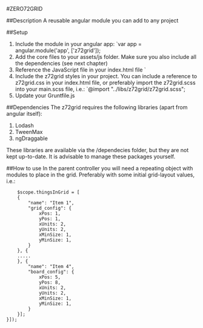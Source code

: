 #ZERO72GRID

##Description
A reusable angular module you can add to any project

##Setup
1. Include the module in your angular app: `var app = angular.module('app', ['z72grid']);
2. Add the core files to your assets/js folder. Make sure you also include all the dependencies (see next chapter)
3. Reference the JavaScript file in your index.html file `<script src="assets/z72grid/z72grid.js"></script>
4. Include the z72grid styles in your project. You can include a reference to z72grid.css in your index.html file, or preferably import the z72grid.scss into your main.scss file, i.e.: `@import "../libs/z72grid/z72grid.scss";
5. Update your Gruntfile.js

##Dependencies
The z72grid requires the following libraries (apart from angular itself):

1. Lodash
2. TweenMax
3. ngDraggable

These libraries are available via the /dependecies folder, but they are not kept up-to-date. It is advisable to manage these packages yourself.

##How to use
In the parent controller you will need a repeating object with modules to place in the grid. Preferably with some initial grid-layout values, i.e.:

```
	$scope.thingsInGrid = [
	{
		"name": "Item 1",
		"grid_config": {
			xPos: 1,
			yPos: 1,
			xUnits: 2,
			yUnits: 2,
			xMinSize: 1,
			yMinSize: 1,
		}
	}, {
	.....
	}, {
		"name": "Item 4",
		"board_config": {
			xPos: 5,
			yPos: 8,
			xUnits: 2,
			yUnits: 2,
			xMinSize: 1,
			yMinSize: 1,
		}
	}];
}]);
```